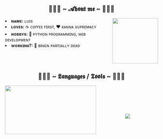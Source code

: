 <div>

<h2 align="center">🧙🏻‍♂️ ~ 𝓐𝖇𝖔𝖚𝖙 𝖒𝖊 ~ 🧙🏻‍♂️</h2>
<img src="https://i.imgur.com/NCxOohk.gif" width="150" height="150" align="right">
<li>
<b>ɴᴀᴍᴇ:</b> ʟᴜɪs</li>
<li>
<b>ʟᴏᴠᴇs:</b> ☕️ ᴄᴏғғᴇᴇ ғɪʀsᴛ, ❤️ ᴋᴀɴɴᴀ sᴜᴘʀᴇᴍᴀᴄʏ</li>
<li>
<b>ʜᴏʙʙʏs:</b> 🐍 ᴘʏᴛʜᴏɴ ᴘʀᴏɢʀᴀᴍᴍɪɴɢ, ᴡᴇʙ ᴅᴇᴠᴇʟᴏᴘᴍᴇɴᴛ</li>
<li>
<b>ᴡᴏʀᴋɪɴɢ?:</b> 🧠 ʙʀᴀɪɴ ᴘᴀʀᴛɪᴀʟʟʏ ᴅᴇᴀᴅ
</li>
</div>
<br>
<br>
<br>
<div>
<h2 align="center">🧙🏻‍♂️ ~ 𝕷𝖆𝖓𝖌𝖚𝖆𝖌𝖊𝖘 / 𝕿𝖔𝖔𝖑𝖘 ~ 🧙🏻‍♂️</h2>
<img src="https://imgur.com/pubRaXq.gif" width="300" height="160" align="left">
<br>
<p align="center">
    <a href="https://www.python.org/"><img src="https://img.shields.io/badge/Python-white?style=for-the-badge&logo=python&logoColor=azure-blue" alt=""></a>
    <a href="https://www.mongodb.com/"><img src="https://img.shields.io/badge/MongoDB-4EA94B?style=for-the-badge&logo=mongodb&logoColor=white" alt="" srcset=""></a>
    <a href="https://git-scm.com/"><img src="https://img.shields.io/badge/Git-F05032?style=for-the-badge&logo=git&logoColor=white" alt="" srcset=""></a>
    </p><p align="center">
    <a href="https://developer.mozilla.org/en-US/docs/Web/HTML"><img src="https://img.shields.io/badge/HTML5-E34F26?style=for-the-badge&logo=html5&logoColor=white" alt="" srcset=""></a>
    <a href="https://guides.github.com/features/mastering-markdown/"><img src="https://img.shields.io/badge/Markdown-000000?style=for-the-badge&logo=markdown&logoColor=white" alt="" srcset=""></a></p>
    <p align="center"> <img src="https://visitor-badge-reloaded.herokuapp.com/badge?page_id=fnixdev.fnixdev&color=55acb7&style=for-the-badge&logo=Github"> </p>
  
</div>

<!-- lastfm -->
